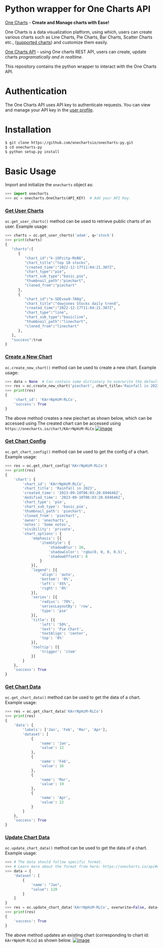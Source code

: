 # Python wrapper for One Charts API
[One Charts](https://onecharts.io) - **Create and Manage charts with Ease!**

One Charts is a data visualization platform, using which, users can create various charts such as Line Charts, Pie Charts, Bar Charts, Scatter Charts etc., ([supported charts](https://onecharts.io/collection)) and customize them easily.

[One Charts API](https://onecharts.io/api) - using One charts REST API, users can create, update charts *programatically and in realtime*.

This repository contains the python wrapper to interact with the One Charts API.
# Authentication

The One Charts API uses API key to authenticate requests. You can view and manage your API key in the [user profile](https://onecharts.io/profile).

# Installation

```bash
$ git clone https://github.com/onechartsio/onecharts-py.git
$ cd onecharts-py
$ python setup.py install
```

# Basic Usage
Import and initialize the `onecharts` object as:
```python
>>> import onecharts
>>> oc = onecharts.OneCharts(API_KEY)  # Add your API Key.
```

### [Get User Charts](https://onecharts.io/api#user_charts)
`oc.get_user_charts()` method can be  used to retrieve public charts of an user. Example usage:
```python
>>> charts = oc.get_user_charts('adam', q='stock')
>>> print(charts)
{
   "charts":[
      {
         "chart_id":"k-jOPzitp-MzB6",
         "chart_title":"top 10 stocks",
         "created_time":"2022-12-17T11:04:21.307Z",
         "chart_type":"pie",
         "chart_sub_type":"basic_pie",
         "thumbnail_path":"piechart",
         "cloned_from":"piechart"
      },
      {
         "chart_id":"o-SDEvxw9-7A0g",
         "chart_title":"dowjones Stocks daily trend",
         "created_time":"2022-12-17T11:04:21.307Z",
         "chart_type":"line",
         "chart_sub_type":"basicline",
         "thumbnail_path":"linechart",
         "cloned_from":"linechart"
      },
   ],
   "success":true
}
```

### [Create a New Chart](https://onecharts.io/api#new_chart)
`oc.create_new_chart()` method can be  used to create a new chart. Example usage:
```python
>>> data = None  # Can contain some dictionary to overwrite the default data that's being cloned from.
>>> res = oc.create_new_chart('piechart', chart_title='Rainfall in 2023', visibility='private', notes='Some notes', data=data)
>>> print(res)
{
    'chart_id': 'KArrNpHzM-RLCo',
    'success': True
}
```
The above method creates a new piechart as shown below, which can be accessed using The created chart can be accessed using `https://onecharts.io/chart/KArrNpHzM-RLCo`
[![image](https://static.onecharts.io/img/onecharts-api-create-new-charts.webp)](https://onecharts.io?ref=github)

### [Get Chart Config](https://onecharts.io/api#get_chart_config)
`oc.get_chart_config()` method can be  used to get the config of a chart. Example usage:
```python
>>> res = oc.get_chart_config('KArrNpHzM-RLCo')
>>> print(res)
{
	'chart': {
		'chart_id': 'KArrNpHzM-RLCo',
		'chart_title': 'Rainfall in 2023',
		'created_time': '2023-09-10T06:03:20.694646Z',
		'modified_time': '2023-09-10T06:03:20.694646Z',
		'chart_type': 'pie',
		'chart_sub_type': 'basic_pie',
		'thumbnail_path': 'piechart',
		'cloned_from': 'piechart',
		'owner': 'onecharts',
		'notes': 'Some notes',
		'visibility': 'private',
		'chart_options': {
			'emphasis': [{
				'itemStyle': {
					'shadowBlur': 10,
					'shadowColor': 'rgba(0, 0, 0, 0.5)',
					'shadowOffsetX': 0
				}
			}],
			'legend': [{
				'align': 'auto',
				'bottom': '0%',
				'left': '45%',
				'right': '0%'
			}],
			'series': [{
				'radius': '70%',
				'seriesLayoutBy': 'row',
				'type': 'pie'
			}],
			'title': [{
				'left': '50%',
				'text': 'Pie Chart',
				'textAlign': 'center',
				'top': '0%'
			}],
			'tooltip': [{
				'trigger': 'item'
			}]
		}
	},
	'success': True
}
```

### [Get Chart Data](https://onecharts.io/api#get_chart_data)
`oc.get_chart_data()` method can be  used to get the data of a chart. Example usage:
```python
>>> res = oc.get_chart_data('KArrNpHzM-RLCo')
>>> print(res)
{
	'data': {
		'labels': ['Jan', 'Feb', 'Mar', 'Apr'],
		'dataset': [
            {
			    'name': 'Jan',
			    'value': 12
		    },
            {
			    'name': 'Feb',
			    'value': 16
		    },
            {
			    'name': 'Mar',
			    'value': 19
		    },
            {
			    'name': 'Apr',
			    'value': 22
		    }
        ]
	},
	'success': True
}
```

### [Update Chart Data](https://onecharts.io/api#update_chart_data)
`oc.update_chart_data()` method can be  used to get the data of a chart. Example usage:
```python
>>> # The data should follow specific format.
>>> # Learn more about the format from here: https://onecharts.io/api#update_chart_data
>>> data = {
    'dataset': [
        {
            'name': "Jan",
            "value": 120
        }
    ]
}
>>> res = oc.update_chart_data('KArrNpHzM-RLCo', overwrite=False, data=data)
>>> print(res)
{
    'success': True
}
```
The above method updates an existing chart (corresponding to chart id: `KArrNpHzM-RLCo`) as shown below.
[![image](https://static.onecharts.io/img/onecharts-api-update-chart-data.webp)](https://onecharts.io?ref=github)
